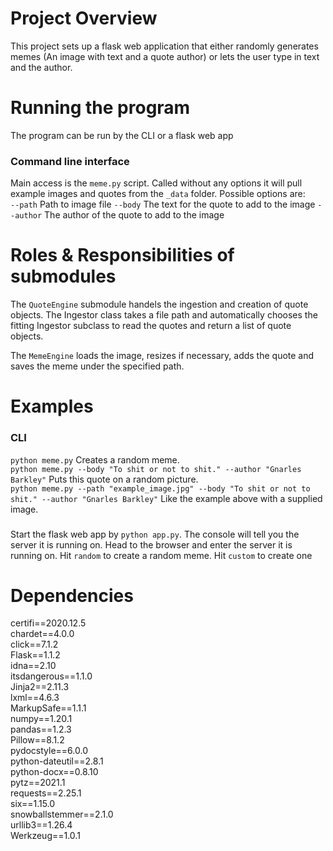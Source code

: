 # Project Overview
This project sets up a flask web application that either randomly
generates memes (An image with text and a quote author) or lets the user 
type in text and the author.
# Running the program
The program can be run by the CLI or a flask web app
### Command line interface
Main access is the `meme.py` script.
Called without any options it will pull example images and quotes from the `_data` folder.
Possible options are:  
`--path` Path to image file
`--body` The text for the quote to add to the image
`--author` The author of the quote to add to the image
# Roles & Responsibilities of submodules
The `QuoteEngine` submodule handels the ingestion and creation of quote objects.
The Ingestor class takes a file path and automatically chooses the fitting Ingestor
subclass to read the quotes and return a list of quote objects.

The `MemeEngine` loads the image, resizes if necessary, adds the quote and
saves the meme under the specified path.

# Examples
### CLI
`python meme.py` Creates a random meme.  
`python meme.py --body "To shit or not to shit." --author "Gnarles Barkley"`
Puts this quote on a random picture.  
`python meme.py --path "example_image.jpg" --body "To shit or not to shit." --author "Gnarles Barkley"`
Like the example above with a supplied image.

###
Start the flask web app by `python app.py`.
The console will tell you the server it is running on.
Head to the browser and enter the server it is running on.
Hit `random` to create a random meme.
Hit `custom` to create one
# Dependencies
certifi==2020.12.5  
chardet==4.0.0  
click==7.1.2  
Flask==1.1.2  
idna==2.10  
itsdangerous==1.1.0  
Jinja2==2.11.3  
lxml==4.6.3  
MarkupSafe==1.1.1  
numpy==1.20.1  
pandas==1.2.3  
Pillow==8.1.2  
pydocstyle==6.0.0  
python-dateutil==2.8.1  
python-docx==0.8.10  
pytz==2021.1  
requests==2.25.1  
six==1.15.0  
snowballstemmer==2.1.0  
urllib3==1.26.4  
Werkzeug==1.0.1  
